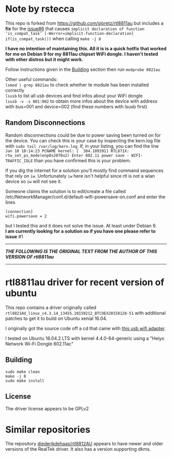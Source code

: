 # Note by rstecca
This repo is forked from https://github.com/sloretz/rtl8811au but includes a **fix** for the [issue#6](https://github.com/sloretz/rtl8811au/issues/6) that causes `implicit declaration of function ‘is_compat_task’ [-Werror=implicit-function-declaration] if(is_compat_task())` when calling `make -j 8`

**I have no intention of maintaining this. All it is is a quick hotfix that worked for me on Debian 9 for my 8811au chipset WiFi dongle. I haven't tested with other distros but it might work.**

Follow instructions given in the [Building](#Building) section then run `modprobe 8821au`

Other useful commands:   
`lsmod | grep 8821au` to check whether te module has been installed correctly   
`lsusb` to list all usb devices and find infos about your WiFi dongle   
`lsusb -v -s 001:002` to obtain more infos about the device with address with bus=001 and device=002 (find these numbers with lsusb first)

## Random Disconnections
Random disconnections could be due to power saving been turned on for the device. You can check this is your case by inspecting the kern.log file with `sudo tail /var/log/kern.log`. If, in your listing, you can find the line `Jan 18 10:14:23 PCNAME kernel: [  384.189391] RTL871X: rtw_set_ps_mode(enp0s20f0u2) Enter 802.11 power save - WIFI-TRAFFIC_IDLE` than you have confirmed this is your problem.

If you dig the internet for a solution you'll mostly find command sequences that rely on `iw`. Unfortunately `iw` here isn't helpful since rtl is not a wlan device so `iw` will not see it.

Someone claims the solution is to edit/create a file called /etc/NetworkManager/conf.d/default-wifi-powersave-on.conf and enter the lines

```
[connection]
wifi.powersave = 2
```

but I tested this and it does not solve the issue. At least under Debian 9.  
**I am currently looking for a solution so if you have one please refer to issue** #1 

---

**_THE FOLLOWING IS THE ORIGINAL TEXT FROM THE AUTHOR OF THIS VERSION OF rtl8811au_**

---

# rtl8811au driver for recent version of ubuntu

This repo contains a driver originally called `rtl8821AU_linux_v4.3.14_13455.20150212_BTCOEX20150128-51` with additional patches to get it to build on Ubuntu xenial 16.04.

I originally got the source code off a cd that came with [this usb wifi adapter](https://www.amazon.com/Heiyo-Network-600Mbps-802-11ac-Wireless/dp/B01N2NJFPG).

I tested on Ubuntu 16.04.2 LTS with kernel 4.4.0-64-generic using a "Heiyo Network Wi-Fi Dongle 802.11ac"


## Building

```
sudo make clean
make -j 8
sudo make install
```

## License
The driver license appears to be GPLv2

# Similar repositories
The repository [diederikdehaas/rtl8812AU](https://github.com/diederikdehaas/rtl8812AU) appears to have newer and older versions of the RealTek driver.
It also has a version supporting dkms.
